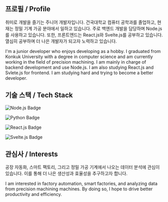 ## 프로필 / Profile
 취미로 개발을 즐기는 주니어 개발자입니다. 건국대학교 컴퓨터 공학과를 졸업하고, 현재는 정밀 기계 가공 분야에서 일하고 있습니다. 주로 백엔드 개발을 담당하며 Node.js를 사용하고 있습니다. 또한, 프론트엔드는 React.js와 Svelte.js를 공부하고 있습니다. 열심히 공부하며 더 나은 개발자가 되고자 노력하고 있습니다.

I'm a junior developer who enjoys developing as a hobby. I graduated from Konkuk University with a degree in computer science and am currently working in the field of precision machining. I am mainly in charge of backend development and use Node.js. I am also studying React.js and Svlete.js for frontend. I am studying hard and trying to become a better developer.

## 기술 스택 / Tech Stack
![Node.js Badge](https://img.shields.io/badge/Backend-Node.js-339933?style=flat&logo=node.js&logoColor=white)

![Python Badge](https://img.shields.io/badge/Data%20Analysis-Python-3776AB?style=flat&logo=python&logoColor=white)

![React.js Badge](https://img.shields.io/badge/Frontend-React.js-61DAFB?style=flat&logo=react&logoColor=white)

![Svelte.js Badge](https://img.shields.io/badge/Frontend-Svelte.js-FF3E00?style=flat&logo=svelte&logoColor=white)

## 관심사 / Interests
공장 자동화, 스마트 팩토리, 그리고 정밀 가공 기계에서 나오는 데이터 분석에 관심이 있습니다. 이를 통해 더 나은 생산성과 효율성을 추구하고자 합니다.

I am interested in factory automation, smart factories, and analyzing data from precision machining machines. By doing so, I hope to drive better productivity and efficiency.
